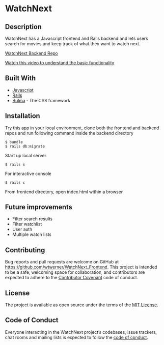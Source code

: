 # WatchNext

## Description

WatchNext has a Javascript frontend and Rails backend and lets users search for movies and keep track of what they want to watch next.

[WatchNext Backend Repo](https://github.com/wtwerner/WatchNext_Backend)

[Watch this video to understand the basic functionality](https://youtu.be/BW70FEs5dUk)

## Built With


* [Javascript](https://www.javascript.com/)
* [Rails](https://rubyonrails.org/)
* [Bulma](https://bulma.io/) - The CSS framework

## Installation

Try this app in your local environment, clone both the frontend and backend repos and run following command inside the backend directory

    $ bundle
    $ rails db:migrate

Start up local server

    $ rails s

For interactive console

    $ rails c

From frontend directory, open index.html within a browser

## Future improvements
* Filter search results
* Filter watchlist
* User auth
* Multiple watch lists

## Contributing

Bug reports and pull requests are welcome on GitHub at https://github.com/wtwerner/WatchNext_Frontend. This project is intended to be a safe, welcoming space for collaboration, and contributors are expected to adhere to the [Contributor Covenant](https://contributor-covenant.org/) code of conduct.

## License

The project is available as open source under the terms of the [MIT License](https://opensource.org/licenses/MIT).

## Code of Conduct

Everyone interacting in the WatchNext project’s codebases, issue trackers, chat rooms and mailing lists is expected to follow the [code of conduct](https://www.contributor-covenant.org/version/1/4/code-of-conduct).